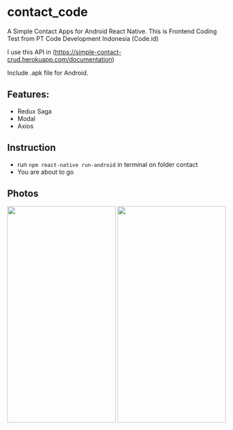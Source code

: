 # contact_code

A Simple Contact Apps for Android React Native.
This is Frontend Coding Test from PT Code Development Indonesia (Code.id)

I use this API in (https://simple-contact-crud.herokuapp.com/documentation)

Include .apk file for Android.

## Features:

  * Redux Saga
  * Modal
  * Axios

## Instruction

  * run ```npm react-native run-android``` in terminal on folder contact
  * You are about to go

## Photos

<p float="left">
<img src="https://1.bp.blogspot.com/-yYdDK6fphUk/YEmVDvW6ZiI/AAAAAAAABiw/gGFIpAmJz8MKnYpLL0pNGq_nlx6x1bvKwCLcBGAsYHQ/s2048/contact_two.jpg" width="250" height="500">

<img src="https://1.bp.blogspot.com/-Kq_CBWeh1nc/YEmVDUujncI/AAAAAAAABis/G5B3pLPgqAEy2bBFjeiVhGupa-z78UN7wCLcBGAsYHQ/s2048/contact_one.jpg" width="250" height="500">
</p>

